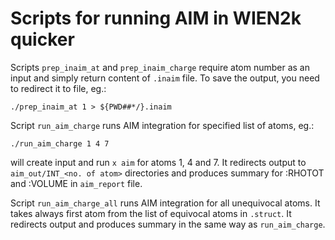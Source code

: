 # Scripts for running AIM in WIEN2k quicker

Scripts `prep_inaim_at` and `prep_inaim_charge` require atom number as an input and simply return content of `.inaim` file. To save the output, you need to redirect it to file, eg.:
```
./prep_inaim_at 1 > ${PWD##*/}.inaim
```

Script `run_aim_charge` runs AIM integration for specified list of atoms, eg.:
```
./run_aim_charge 1 4 7
```
will create input and run `x aim` for atoms 1, 4 and 7. It redirects output to `aim_out/INT_<no. of atom>` directories and produces summary for :RHOTOT and :VOLUME in `aim_report` file.

Script `run_aim_charge_all` runs AIM integration for all unequivocal atoms. It takes always first atom from the list of equivocal atoms in `.struct`. It redirects output and produces summary in the same way as `run_aim_charge`.